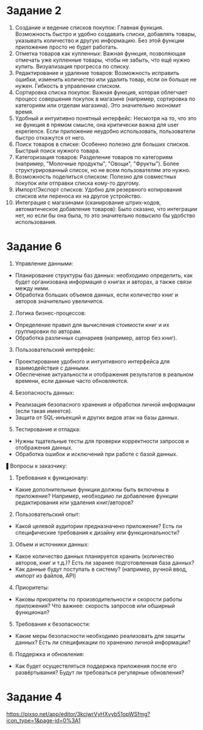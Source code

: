 # Задание 2

1. Создание и ведение списков покупок: Главная функция. Возможность быстро и удобно создавать списки, добавлять товары, указывать количество и другую информацию. Без этой функции приложение просто не будет работать.
2. Отметка товаров как купленных: Важная функция, позволяющая отмечать уже купленные товары, чтобы не забыть, что ещё нужно купить. Визуализация прогресса по списку.
3. Редактирование и удаление товаров: Возможность исправить ошибки, изменить количество или удалить товар, если он больше не нужен. Гибкость в управлении списком.
4. Сортировка списка покупок: Важная функция, которая облегчает процесс совершения покупок в магазине (например, сортировка по категориям или отделам магазина). Это значительно экономит время.
5. Удобный и интуитивно понятный интерфейс: Несмотря на то, что это не функция в прямом смысле, она критически важна для user experience. Если приложение неудобно использовать, пользователи быстро откажутся от него.
6. Поиск товаров в списке: Особенно полезно для больших списков. Быстрый поиск нужного товара.
7. Категоризация товаров: Разделение товаров по категориям (например, "Молочные продукты", "Овощи", "Фрукты"). Более структурированный список, но не всем пользователям это нужно.
8. Возможность поделиться списком: Полезно для совместных покупок или отправки списка кому-то другому.
9. Импорт/Экспорт списков: Удобно для резервного копирования списков или переноса их на другое устройство.
10. Интеграция с магазинами (сканирование штрих-кодов, автоматическое добавление товаров): Было сказано, что интеграции нет, но если бы она была, то это значительно повысило бы удобство использования.

# Задание 6

1. Управление данными:
  - Планирование структуры баз данных: необходимо определить, как будет организована информация о книгах и авторах, а также связи между ними.
  - Обработка больших объемов данных, если количество книг и авторов значительно увеличится.

2. Логика бизнес-процессов:
  - Определение правил для вычисления стоимости книг и их группировки по авторам.
  - Обработка различных сценариев (например, автор без книг).

3. Пользовательский интерфейс:
  - Проектирование удобного и интуитивного интерфейса для взаимодействия с данными.
  - Обеспечение актуальности и отображения результатов в реальном времени, если данные часто обновляются.

4. Безопасность данных:
  - Реализация безопасного хранения и обработки личной информации (если такая имеется).
  - Защита от SQL-инъекций и других видов атак на базы данных.

5. Тестирование и отладка:
  - Нужны тщательные тесты для проверки корректности запросов и отображения данных.
  - Обработка ошибок и исключений при работе с базой данных.

▌Вопросы к заказчику:

1. Требования к функционалу:
  - Какие дополнительные функции должны быть включены в приложение? Например, необходимо ли добавление функции редактирования или удаления книг/авторов?

2. Пользовательский опыт:
  - Какой целевой аудитории предназначено приложение? Есть ли специфические требования к дизайну или функциональности?

3. Объем и источники данных:
  - Какое количество данных планируется хранить (количество авторов, книг и т.д.)? Есть ли заранее подготовленная база данных?
  - Как данные будут поступать в систему? (например, ручной ввод, импорт из файлов, API)

4. Приоритеты:
  - Каковы приоритеты по производительности и скорости работы приложения? Что важнее: скорость запросов или обширный функционал?

5. Требования к безопасности:
  - Какие меры безопасности необходимо реализовать для защиты данных? Есть ли спецификации по хранению личной информации?

6. Поддержка и обновления:
  - Как будет осуществляться поддержка приложения после его развёртывания? Будут ли требоваться регулярные обновления?

# Задание 4 

https://pixso.net/app/editor/3kcjwrVyHXvyb51opWSfmg?icon_type=1&page-id=0%3A1
